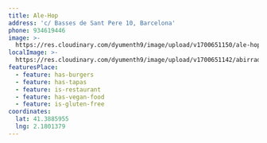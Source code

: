 ```yaml
---
title: Ale-Hop
address: 'c/ Basses de Sant Pere 10, Barcelona'
phone: 934619446
image: >-
  https://res.cloudinary.com/dyumenth9/image/upload/v1700651150/ale-hop_nh4kfy.jpg
localImage: >-
  https://res.cloudinary.com/dyumenth9/image/upload/v1700651142/abirradero-local_tnkbwy.jpg
featuresPlace:
  - feature: has-burgers
  - feature: has-tapas
  - feature: is-restaurant
  - feature: has-vegan-food
  - feature: is-gluten-free
coordinates:
  lat: 41.3885955
  lng: 2.1801379
---
```


